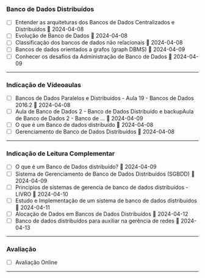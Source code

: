 ### Banco de Dados Distribuídos  
- [ ] Entender as arquiteturas dos Bancos de Dados Centralizados e Distribuídos 📅 2024-04-08 
- [ ] Evolução de Banco de Dados  📅 2024-04-08
- [ ] Classificação dos bancos de dados não relacionais  📅 2024-04-08
- [ ] Bancos de dados orientados a grafos (graph DBMS)   📅 2024-04-09
- [ ] Conhecer os desafios da Administração de Banco de Dados  📅 2024-04-09
---
### Indicação de Vídeoaulas  
- [ ] Bancos de Dados Paralelos e Distribuídos - Aula 19 - Bancos de Dados 2016.2  📅 2024-04-08
- [ ] Aula de Banco de Dados 2 - Banco de Dados Distribuído e backupAula de Banco de Dados 2 - Banco de ...  📅 2024-04-09
- [ ] O que é um Banco de dados distribuído  📅 2024-04-08
- [ ] Gerenciamento de Banco de Dados Distribuídos  📅 2024-04-08
---
### Indicação de Leitura Complementar  
- [ ] O que é um Banco de Dados distribuído?  📅 2024-04-09
- [ ] Sistema de Gerenciamento de Banco de Dados Distribuídos (SGBDD)  📅 2024-04-09
- [ ] Princípios de sistemas de gerencia de banco de dados distribuídos - LIVRO  📅 2024-04-10
- [ ] Estudo e Implementação de um sistema de banco de dados distribuídos   📅 2024-04-11
- [ ] Alocação de Dados em Bancos de Dados Distribuídos  📅 2024-04-12
- [ ] Banco de dados distribuídos para auxiliar na gerência de redes  📅 2024-04-13
---
### Avaliação  
- [ ] Avaliação Online
---
